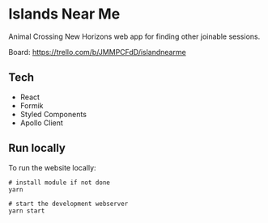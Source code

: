 # Islands Near Me

Animal Crossing New Horizons web app for finding other joinable sessions.

Board: https://trello.com/b/JMMPCFdD/islandnearme

## Tech
- React
- Formik 
- Styled Components
- Apollo Client


## Run locally

To run the website locally:

```
# install module if not done
yarn

# start the development webserver
yarn start
```